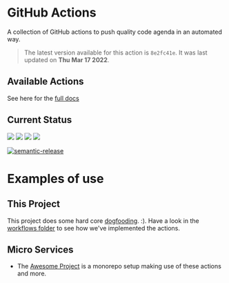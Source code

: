 <!-- NOTICE: Auto generated file! -->
# GitHub Actions

A collection of GitHub actions to push quality code agenda in an automated way.

> The latest version available for this action is `8e2fc41e`. It was last
updated on **Thu Mar 17 2022**.

## Available Actions


See here for the [full docs][1]

## Current Status

[![](https://github.com/dogmatic69&#x2F;actions/workflows//badge.svg)](https://github.com/dogmatic69&#x2F;actions)
[![](https://github.com/dogmatic69&#x2F;actions/workflows//badge.svg)](https://github.com/dogmatic69&#x2F;actions)
[![](https://github.com/dogmatic69&#x2F;actions/workflows//badge.svg)](https://github.com/dogmatic69&#x2F;actions)
[![](https://github.com/dogmatic69&#x2F;actions/workflows//badge.svg)](https://github.com/dogmatic69&#x2F;actions)

[![semantic-release](https://img.shields.io/badge/%20%20%F0%9F%93%A6%F0%9F%9A%80-semantic--release-e10079.svg)](https://github.com/semantic-release/semantic-release)

# Examples of use

## This Project

This project does some hard core [dogfooding][4].  :). Have a look
in the [workflows folder][2] to see how we've implemented the actions.

## Micro Services

- The [Awesome Project][3] is a monorepo setup making use of these actions
and more.


[1]: https://dogmatic69.github.io/actions/
[2]: ./.github/workflows
[3]: https://github.com/dogmatic69/awesome-project
[4]: https://en.wikipedia.org/wiki/Eating_your_own_dog_food
